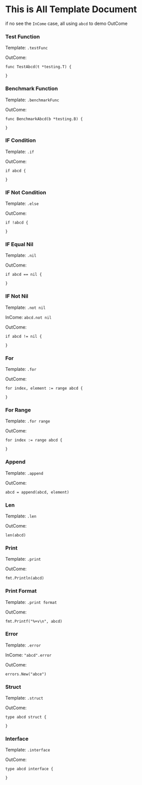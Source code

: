 # This is All Template Document

if no see the `InCome` case, all using `abcd` to demo OutCome

### Test Function

Template: `.testFunc`

OutCome:

    func TestAbcd(t *testing.T) {

    }

### Benchmark Function

Template: `.benchmarkFunc`

OutCome:

    func BenchmarkAbcd(b *testing.B) {

    }

### IF Condition

Template: `.if`

OutCome:

    if abcd {

    }

### IF Not Condition

Template: `.else`

OutCome:

    if !abcd {

    }

### IF Equal Nil

Template: `.nil`

OutCome:

    if abcd == nil {

    }

### IF Not Nil

Template: `.not nil`

InCome: `abcd.not nil`

OutCome:

    if abcd != nil {

    }

### For

Template: `.for`

OutCome:

    for index, element := range abcd {

    }


### For Range

Template: `.for range`

OutCome:

	for index := range abcd {

    }


### Append

Template: `.append`

OutCome:

	abcd = append(abcd, element)


### Len

Template: `.len`

OutCome:

    len(abcd)


### Print

Template: `.print`

OutCome:

    fmt.Println(abcd)

### Print Format

Template: `.print format`

OutCome:

    fmt.Printf("%+v\n", abcd)


### Error

Template: `.error`

InCome: `"abcd".error`

OutCome:

    errors.New("abce")


### Struct

Template: `.struct`

OutCome:

    type abcd struct {
		
	}

### Interface

Template: `.interface`

OutCome:

	type abcd interface {
		
	}